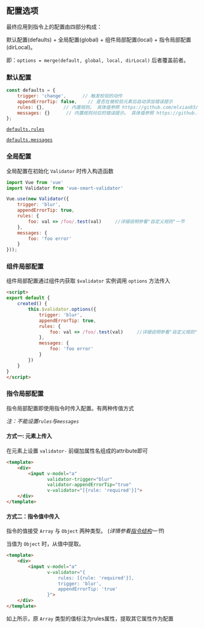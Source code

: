 ## 配置选项

最终应用到指令上的配置由四部分构成：

默认配置(defaults) + 全局配置(global) + 组件局部配置(local) + 指令局部配置(dirLocal)。

即：`options = merge(default, global, local, dirLocal)`  后者覆盖前者。

### 默认配置
```javascript
const defaults = {
    trigger: 'change',      // 触发校验的动作
    appendErrorTip: false,    // 是否在被校验元素后自动添加错误提示
    rules: {},       // 内置规则。 具体值参照 https://github.com/mlxiao93/vue-smart-validator/blob/master/src/rules/index.ts
    messages: {}      // 内置规则对应的错误提示。 具体值参照 https://github.com/mlxiao93/vue-smart-validator/blob/master/src/rules/messages.ts
};
```
[`defaults.rules`](https://github.com/mlxiao93/vue-smart-validator/blob/master/src/rules/index.ts)

[`defaults.messages`](https://github.com/mlxiao93/vue-smart-validator/blob/master/src/rules/messages.ts)

### 全局配置
全局配置在初始化 `Validator` 时传入构造函数

```javascript
import Vue from 'vue'
import Validator from 'vue-smart-validator'

Vue.use(new Validator({
    trigger: 'blur',
    appendErrorTip: true,
    rules: {
        foo: val => /foo/.test(val)     //详细说明参看"自定义规则"一节
    },
    messages: {
        foo: 'foo error'
    }
}));
```

### 组件局部配置
组件局部配置通过组件内获取 `$validator` 实例调用 `options` 方法传入
```html
<script>
export default {
    created() {
        this.$validator.options({
            trigger: 'blur',
            appendErrorTip: true,
            rules: {
                foo: val => /foo/.test(val)     //详细说明参看"自定义规则"一节
            },
            messages: {
                foo: 'foo error'
            }
        })
    }
}
</script>

```

### 指令局部配置
指令局部配置即使用指令时传入配置。有两种传值方式

*注：不能设置`rules`与`messages`*

#### 方式一: 元素上传入
在元素上设置 `validator-` 前缀加属性名组成的attribute即可


```html
<template>
    <div>
        <input v-model="a"
               validator-trigger="blur"
               validator-appendErrorTip="true"
               v-validator="[{rule: 'required'}]">
    </div>
</template>    
```

#### 方式二：指令值中传入
指令的值接受 `Array` 与 `Object` 两种类型。 (*详情参看[指令结构](#/dash/v-validator)一节*)

当值为 `Object` 时，从值中提取。
```html
<template>
    <div>
        <input v-model="a"
               v-validator="{
                   rules: [{rule: 'required'}],
                   trigger: 'blur',
                   appendErrorTip: 'true'
               }">
    </div>
</template>    
```
如上所示，原 `Array` 类型的值标注为rules属性，提取其它属性作为配置

